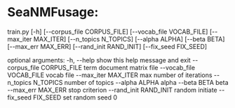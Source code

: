 # SeaNMFusage: 

train.py [-h] [--corpus_file CORPUS_FILE] [--vocab_file VOCAB_FILE]
                [--max_iter MAX_ITER] [--n_topics N_TOPICS] [--alpha ALPHA]
                [--beta BETA] [--max_err MAX_ERR] [--rand_init RAND_INIT]
                [--fix_seed FIX_SEED]

optional arguments:
  -h, --help            show this help message and exit
  --corpus_file CORPUS_FILE
                        term document matrix file
  --vocab_file VOCAB_FILE
                        vocab file
  --max_iter MAX_ITER   max number of iterations
  --n_topics N_TOPICS   number of topics
  --alpha ALPHA         alpha
  --beta BETA           beta
  --max_err MAX_ERR     stop criterion
  --rand_init RAND_INIT
                        random initiate
  --fix_seed FIX_SEED   set random seed 0
